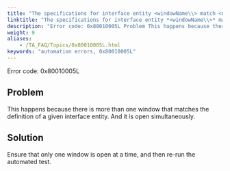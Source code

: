 ```yaml
--- 
title: "The specifications for interface entity <windowName\\> match <number\\> open windows. Please check the specifications, or use the 'identify windows' built-in action to assign a unique physical ID to the desired window."
linktitle: "The specifications for interface entity *<windowName\\>* match *<number\\>* open windows. Please check the specifications, or use the 'identify windows' built-in action to assign a unique physical ID to the desired window."
description: "Error code: 0x80010005L Problem This happens because there is more than one window that matches the definition of a given interface entity. And it is open simultaneously. Solution Ensure that only one ..."
weight: 9
aliases: 
    - /TA_FAQ/Topics/0x80010005L.html
keywords: "automation errors, 0x80010005L"
---
```


Error code: 0x80010005L

## Problem

This happens because there is more than one window that matches the definition of a given interface entity. And it is open simultaneously.

## Solution

Ensure that only one window is open at a time, and then re-run the automated test.




